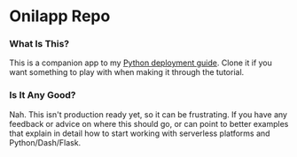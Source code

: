 # Onilapp Repo

### What Is This?

This is a companion app to my [Python deployment guide](https://github.com/bausk/guides/blob/master/python/01_start_and_deployment.md). Clone it if you want something to play with when making it through the tutorial.

### Is It Any Good?

Nah. This isn't production ready yet, so it can be frustrating. If you have any feedback or advice on where this should go, or can point to better examples that explain in detail how to start working with serverless platforms and Python/Dash/Flask.
